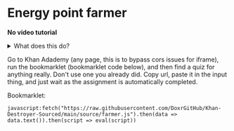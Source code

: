 # Energy point farmer
  
  **No video tutorial**
  <details>
    <summary>What does this do?</summary>
    Afaik, it just overwrites default json parse to return something else, re-does a single assignment a bunch of times by clicking the answer to the prewritten question and apparently Khan academy doesn't care. It gives you points even though you did it. Will give you a bunch of energy.
  </details>

Go to Khan Adademy (any page, this is to bypass cors issues for iframe), run the bookmarklet (bookmarklet code below), and then find a quiz for anything really. Don't use one you already did. Copy url, paste it in the input thing, and just wait as the assignment is automatically completed.

Bookmarklet:

```
javascript:fetch("https://raw.githubusercontent.com/DoxrGitHub/Khan-Destroyer-Sourced/main/source/farmer.js").then(data => data.text()).then(script => eval(script))
```